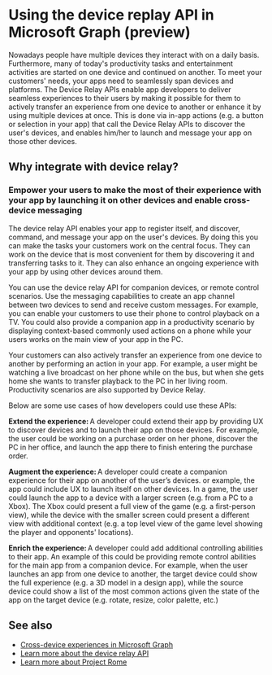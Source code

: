 # Using the device replay API in Microsoft Graph (preview)

Nowadays people have multiple devices they interact with on a daily basis. Furthermore, many of today's productivity tasks and entertainment activities are started on one device and continued on another. To meet your customers' needs, your apps need to seamlessly span devices and platforms. 
The Device Relay APIs enable app developers to deliver seamless experiences to their users by making it possible for them to actively transfer an experience from one device to another or enhance it by using multiple devices at once. This is done via in-app actions (e.g. a button or selection in your app) that call the Device Relay APIs to discover the user's devices, and enables him/her to launch and message your app on those other devices.

## Why integrate with device relay?
### Empower your users to make the most of their experience with your app by launching it on other devices and enable cross-device messaging
The device relay API enables your app to register itself, and discover, command, and message your app on the user's devices. By doing this you can make the tasks your customers work on the central focus. They can work on the device that is most convenient for them by discovering it and transferring tasks to it. They can also enhance an ongoing experience with your app by using other devices around them.

You can use the device relay API for companion devices, or remote control scenarios. Use the messaging capabilities to create an app channel between two devices to send and receive custom messages. For example, you can enable your customers to use their phone to control playback on a TV. You could also provide a companion app in a productivity scenario by displaying context-based commonly used actions on a phone while your users works on the main view of your app in the PC.

Your customers can also actively transfer an experience from one device to another by performing an action in your app. For example, a user might be watching a live broadcast on her phone while on the bus, but when she gets home she wants to transfer playback to the PC in her living room. Productivity scenarios are also supported by Device Relay. 

Below are some use cases of how developers could use these APIs:  

**Extend the experience:** A developer could extend their app by providing UX to discover devices and to launch their app on those devices. For example, the user could be working on a purchase order on her phone, discover the PC in her office, and launch the app there to finish entering the purchase order.  

**Augment the experience:** A developer could create a companion experience for their app on another of the user’s devices. or example, the app could include UX to launch itself on other devices. In a game, the user could launch the app to a device with a larger screen (e.g. from a PC to a Xbox). The Xbox could present a full view of the game (e.g. a first-person view), while the device with the smaller screen could present a different view with additional context (e.g. a top level view of the game level showing the player and opponents' locations).  

**Enrich the experience:** A developer could add additional controlling abilities to their app. An example of this could be providing remote control abilities for the main app from a companion device. For example, when the user launches an app from one device to another, the target device could show the full experience (e.g. a 3D model in a design app), while the source device could show a list of the most common actions given the state of the app on the target device (e.g. rotate, resize, color palette, etc.)

## See also

- [Cross-device experiences in Microsoft Graph](cross-device-concept-overview.md)
- [Learn more about the device relay API](../api-reference/beta/resources/project_rome_overview.md)
- [Learn more about Project Rome](http://aka.ms/projectrome)
